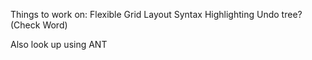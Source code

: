 Things to work on:
    Flexible Grid Layout
    Syntax Highlighting
    Undo tree? (Check Word)

Also look up using ANT
